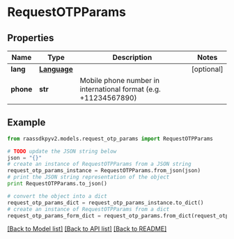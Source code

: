 # RequestOTPParams


## Properties
Name | Type | Description | Notes
------------ | ------------- | ------------- | -------------
**lang** | [**Language**](Language.md) |  | [optional] 
**phone** | **str** | Mobile phone number in international format (e.g. +11234567890) | 

## Example

```python
from raassdkpyv2.models.request_otp_params import RequestOTPParams

# TODO update the JSON string below
json = "{}"
# create an instance of RequestOTPParams from a JSON string
request_otp_params_instance = RequestOTPParams.from_json(json)
# print the JSON string representation of the object
print RequestOTPParams.to_json()

# convert the object into a dict
request_otp_params_dict = request_otp_params_instance.to_dict()
# create an instance of RequestOTPParams from a dict
request_otp_params_form_dict = request_otp_params.from_dict(request_otp_params_dict)
```
[[Back to Model list]](../README.md#documentation-for-models) [[Back to API list]](../README.md#documentation-for-api-endpoints) [[Back to README]](../README.md)


